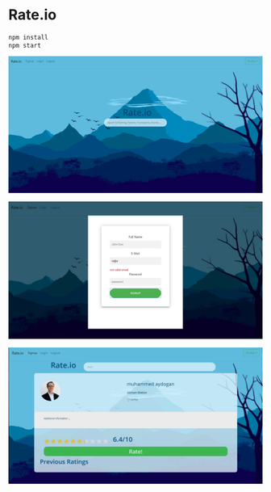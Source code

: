 # Rate.io

```
npm install
npm start
```

![alt text](img/Capture.JPG)


![alt text](img/Capture2.JPG)


![alt text](img/Capture3.JPG)
